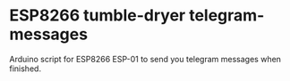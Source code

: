 # ESP8266 tumble-dryer telegram-messages
Arduino script for ESP8266 ESP-01 to send you telegram messages when finished.


